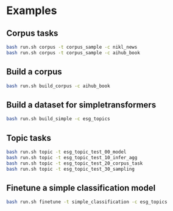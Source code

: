 # Examples

## Corpus tasks

```bash
bash run.sh corpus -t corpus_sample -c nikl_news 
bash run.sh corpus -t corpus_sample -c aihub_book
```

## Build a corpus

```bash
bash run.sh build_corpus -c aihub_book
```
## Build a dataset for simpletransformers

```bash
bash run.sh build_simple -c esg_topics
```

## Topic tasks

```bash
bash run.sh topic -t esg_topic_test_00_model
bash run.sh topic -t esg_topic_test_10_infer_agg
bash run.sh topic -t esg_topic_test_20_corpus_task
bash run.sh topic -t esg_topic_test_30_sampling
```

## Finetune a simple classification model

```bash
bash run.sh finetune -t simple_classification -c esg_topics 
```